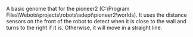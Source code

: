 A basic genome that for the pioneer2 (C:\Program Files\Webots\projects\robots\adept\pioneer2\worlds). It uses the distance sensors on the front of the robot to detect when it is close to the wall and turns to the right if it is. Otherwise, it will move in a straight line.